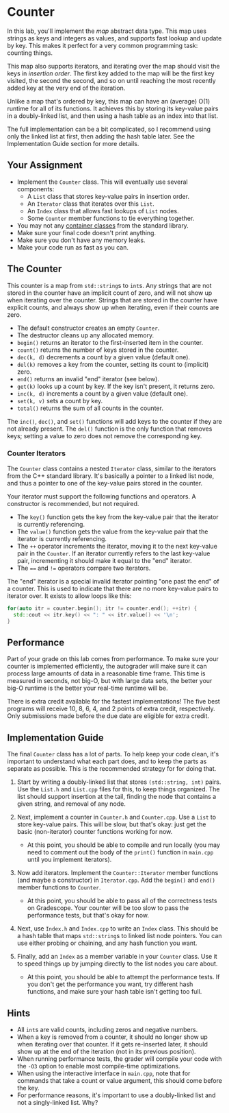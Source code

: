 # Counter

In  this lab,  you'll  implement the  _map_  abstract data type.  This map  uses
strings as keys and integers as values,  and supports  fast lookup and update by
key.  This makes it perfect for a very common programming task: counting things.

This map also  supports iterators,  and iterating over the map  should visit the
keys in _insertion order_.  The first key added to the map will be the first key
visited, the second the second, and so on until reaching the most recently added
key at the very end of the iteration.

Unlike a map that's ordered by key,  this map can have an (average) O(1) runtime
for all of its functions.  It achieves this by  storing its key-value pairs in a
doubly-linked list, and then using a hash table as an index into that list.

The full implementation can be a bit complicated,  so I recommend using only the
linked list at first,  then adding the hash table later.  See the Implementation
Guide section for more details.


## Your Assignment

- Implement the `Counter` class.  This will eventually use several components:
  - A `List` class that stores key-value pairs in insertion order.
  - An `Iterator` class that iterates over this `List`.
  - An `Index` class that allows fast lookups of `List` nodes.
  - Some `Counter` member functions to tie everything together.
- You may not any [container classes][containers] from the standard library.
- Make sure your final code doesn't print anything.
- Make sure you don't have any memory leaks.
- Make your code run as fast as you can.


## The Counter

This counter is a map  from `std::string`s  to `int`s.  Any strings that are not
stored in the counter have an implicit count of zero,  and will not show up when
iterating over the counter. Strings that are stored in the counter have explicit
counts, and always show up when iterating, even if their counts are zero.

- The default constructor creates an empty `Counter`.
- The destructor cleans up any allocated memory.
- `begin()` returns an iterator to the first-inserted item in the counter.
- `count()` returns the number of keys stored in the counter.
- `dec(k, d)` decrements a count by a given value (default one).
- `del(k)` removes a key from the counter, setting its count to (implicit) zero.
- `end()` returns an invalid "end" iterator (see below).
- `get(k)` looks up a count by key.  If the key isn't present, it returns zero.
- `inc(k, d)` increments a count by a given value (default one).
- `set(k, v)` sets a count by key.
- `total()` returns the sum of all counts in the counter.

The `inc()`, `dec()`, and `set()` functions will add keys to the counter if they
are not already present.  The `del()` function is the only function that removes
keys; setting a value to zero does not remove the corresponding key.


### Counter Iterators

The `Counter` class contains a nested `Iterator` class, similar to the iterators
from the C++ standard library.  It's basically  a pointer to a linked list node,
and thus a pointer to one of the key-value pairs stored in the counter.

Your iterator must support the following functions and operators.  A constructor
is recommended, but not required.

- The `key()` function gets the key from the key-value pair that the iterator
  is currently referencing.
- The `value()` function gets the value from the key-value pair that the
  iterator is currently referencing.
- The  `++`  operator increments the iterator,  moving it to the  next key-value
  pair in the `Counter`.  If an iterator currently refers to the  last key-value
  pair, incrementing it should make it equal to the "end" iterator.
- The `==` and `!=` operators compare two iterators.

The "end" iterator is a special invalid iterator pointing  "one past the end" of
a counter.  This is used  to indicate that there are  no more key-value pairs to
iterator over.  It exists to allow loops like this:

```cpp
for(auto itr = counter.begin(); itr != counter.end(); ++itr) {
  std::cout << itr.key() << ": " << itr.value() << '\n';
}
```


## Performance

Part of your grade on this lab comes from performance. To make sure your counter
is implemented  efficiently,  the autograder will make sure it can process large
amounts of data in a  reasonable time frame.  This time is measured in  seconds,
not big-O, but with large data sets, the better your big-O runtime is the better
your real-time runtime will be.

There is extra credit available  for the fastest implementations!  The five best
programs will receive  10, 8, 6, 4, and 2  points of extra credit, respectively.
Only submissions made before the due date are eligible for extra credit.


## Implementation Guide

The final `Counter` class has a lot of parts. To help keep your code clean, it's
important to understand  what each part does,  and to keep the parts as separate
as possible.  This is the recommended strategy for for doing that.

1. Start by writing a doubly-linked list that stores `(std::string, int)` pairs.
   Use the `List.h` and `List.cpp` files for this, to keep things organized. The
   list should support  insertion at the tail,  finding the node that contains a
   given string, and removal of any node.

2. Next,  implement a counter in `Counter.h` and `Counter.cpp`.  Use a `List` to
   store key-value pairs. This will be slow, but that's okay: just get the basic
   (non-iterator) counter functions working for now.

   - At this point, you should be able to compile and run locally  (you may need
     to comment out the body of the  `print()` function  in `main.cpp` until you
     implement iterators).

3. Now add iterators.  Implement the `Counter::Iterator`  member functions  (and
   maybe a constructor) in `Iterator.cpp`.  Add the `begin()` and `end()` member
   functions to `Counter`.

   - At this point,  you should be able to pass all of the  correctness tests on
     Gradescope.  Your counter  will be too slow  to pass the performance tests,
     but that's okay for now.

5. Next, use `Index.h` and `Index.cpp` to write an `Index` class. This should be
   a hash table that maps `std::string`s  to linked list node pointers.  You can
   use either probing or chaining, and any hash function you want.

6. Finally, add an `Index` as a member variable in your `Counter` class.  Use it
   to speed things up by jumping directly to the list nodes you care about.

   - At this point, you should be able to attempt the performance tests.  If you
     don't get the performance you want,  try different hash functions, and make
     sure your hash table isn't getting too full.


## Hints

- All `int`s are valid counts, including zeros and negative numbers.
- When a key is removed from a counter, it should no longer show up when
  iterating over that counter.  If it gets re-inserted later, it should show
  up at the end of the iteration (not in its previous position).
- When running performance tests, the grader will compile your code with the
  `-O3` option to enable most compile-time optimizations.
- When using the interactive interface in `main.cpp`, note that for commands
  that take a count or value argument, this should come before the key.
- For performance reasons, it's important to use a doubly-linked list and not
  a singly-linked list.  Why?


[containers]: https://cplusplus.com/reference/stl/
